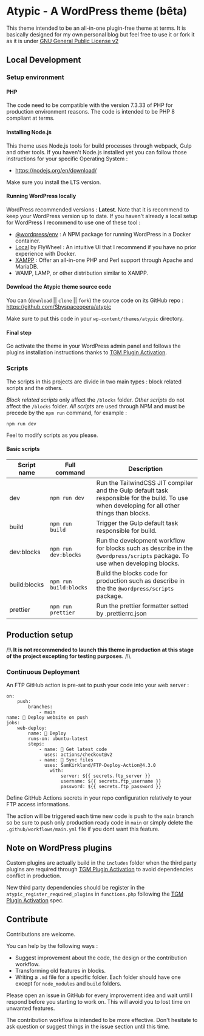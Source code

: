 # Atypic - A WordPress theme (bêta)

This theme intended to be an all-in-one plugin-free theme at terms. It is basically designed for my own personal blog but feel free to use it or fork it as it is under [GNU General Public License v2](http://www.gnu.org/licenses/gpl-2.0.html) 


## Local Development
### Setup environment
#### PHP
The code need to be compatible with the version 7.3.33 of PHP for production environment reasons.
The code is intended to be PHP 8 compliant at terms.


#### Installing Node.js
This theme uses Node.js tools for build processes through webpack, Gulp and other tools.
If you haven't Node.js installed yet you can follow those instructions for your specific Operating System :

- https://nodejs.org/en/download/

Make sure you install the LTS version.
#### Running WordPress locally
WordPress recommended versions : **Latest**. Note that it is recommend to keep your WordPress version up to date.
If you haven't already a local setup for WordPress I recommend to use one of these tool :

- [@wordpress/env](https://developer.wordpress.org/block-editor/reference-guides/packages/packages-env/) : A NPM package for running WordPress in a Docker container. 
- [Local](https://localwp.com/) by FlyWheel : An intuitive UI that I recommend if you have no prior experience with Docker.
- [XAMPP](https://www.apachefriends.org/fr/index.html) : Offer an all-in-one PHP and Perl support through Apache and MariaDB. 
- WAMP, LAMP, or other distribution similar to XAMPP.

#### Download the Atypic theme source code
You can (`download` || `clone` || `fork`)  the source code on its GitHub repo : https://github.com/Sbyspaceopera/atypic

Make sure to put this code in your `wp-content/themes/atypic` directory.
#### Final step
Go activate the theme in your WordPress admin panel and follows the plugins installation instructions thanks to [TGM Plugin Activation](http://tgmpluginactivation.com/).

###  Scripts
The scripts in this projects are divide in two main types : block related scripts and the others.

*Block related scripts* only affect the `/blocks` folder.
*Other scripts* do not affect  the `/blocks` folder.
*All scripts* are used through NPM and must be precede by the `npm run` command, for example :
```
npm run dev
```
Feel to modify scripts as you please.
#### Basic scripts

| Script name | Full command | Description |
|--|--|--|
| dev | `npm run dev` | Run the TailwindCSS JIT compiler and the Gulp default task responsible for the build. To use when developing for all other things than blocks. |
|build|`npm run build`| Trigger the Gulp default task responsible for build.|
|dev:blocks|`npm run dev:blocks`|Run the development workflow for blocks such as describe in the `@wordpress/scripts` package. To use when developing blocks.|
|build:blocks| `npm run build:blocks`| Build the blocks code for production such as describe in the the `@wordpress/scripts` package.|
|prettier|`npm run prettier`|Run the prettier formatter setted by .prettierrc.json|



## Production setup
/!\\
**It is not recommended to launch this theme in production at this stage of the project excepting for testing purposes.**
 /!\
 
### Continuous Deployment
 An FTP GitHub action is pre-set to push your code into your web server :

```
on:
	push:
		branches:
			- main
name: 🚀 Deploy website on push
jobs:
	web-deploy:
		name: 🎉 Deploy
		runs-on: ubuntu-latest
		steps:
			- name: 🚚 Get latest code
			  uses: actions/checkout@v2
			- name: 📂 Sync files
			  uses: SamKirkland/FTP-Deploy-Action@4.3.0
				with:
					server: ${{ secrets.ftp_server }}
					username: ${{ secrets.ftp_username }}
					password: ${{ secrets.ftp_password }}
```

Define GitHub Actions secrets in your repo configuration relatively to your FTP access informations.

The action will be triggered each time new code is push to the `main`  branch so be sure to push only production ready code in `main` or simply delete the `.github/workflows/main.yml`  file if you dont want this feature.
## Note on WordPress plugins
Custom plugins are actually build in the `includes` folder when the third party plugins are required through [TGM Plugin Activation](http://tgmpluginactivation.com/) to avoid dependencies conflict in production.

New third party dependencies should be register in the `atypic_register_required_plugins` in `functions.php` following the [TGM Plugin Activation](http://tgmpluginactivation.com/) spec.
## Contribute
Contributions are welcome.

You can help by the following ways :

 - Suggest improvement about the code, the design or the contribution workflow.
 - Transforming old features in blocks.
 - Writing a `.md` file for a specific folder. Each folder should have one except for `node_modules` and `build` folders.
 
Please open an issue in GitHub for every improvement idea and wait until I respond before you starting to work on. This will avoid you to lost time on unwanted features.

The contribution workflow is intended to be more effective. Don't hesitate to ask question or suggest things in the issue section until this time.